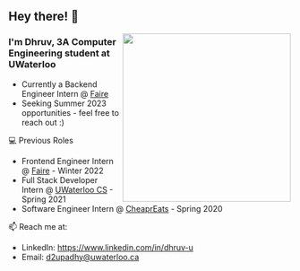 ## Hey there! :wave:

<img height="300px" width="300px" align="right" src="https://raw.githubusercontent.com/dhruvupadhyay88/dhruvupadhyay88/main/cat.gif" />

### I'm Dhruv, 3A Computer Engineering student at UWaterloo

- Currently a Backend Engineer Intern @ [Faire](https://www.faire.com/)
- Seeking Summer 2023 opportunities - feel free to reach out :)

💻 Previous Roles
- Frontend Engineer Intern @ [Faire](https://www.faire.com/) - Winter 2022
- Full Stack Developer Intern @ [UWaterloo CS](https://cs.uwaterloo.ca) - Spring 2021
- Software Engineer Intern @ [CheaprEats](https://www.cheapreats.com) - Spring 2020

📫 Reach me at:
- LinkedIn: https://www.linkedin.com/in/dhruv-u
- Email: d2upadhy@uwaterloo.ca
